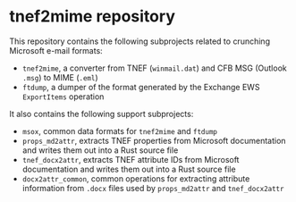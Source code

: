 # tnef2mime repository

This repository contains the following subprojects related to crunching Microsoft e-mail formats:

* `tnef2mime`, a converter from TNEF (`winmail.dat`) and CFB MSG (Outlook `.msg`) to MIME (`.eml`)
* `ftdump`, a dumper of the format generated by the Exchange EWS `ExportItems` operation

It also contains the following support subprojects:

* `msox`, common data formats for `tnef2mime` and `ftdump`
* `props_md2attr`, extracts TNEF properties from Microsoft documentation and writes them out into a Rust source file
* `tnef_docx2attr`, extracts TNEF attribute IDs from Microsoft documentation and writes them out into a Rust source file
* `docx2attr_common`, common operations for extracting attribute information from `.docx` files used by `props_md2attr` and `tnef_docx2attr`
